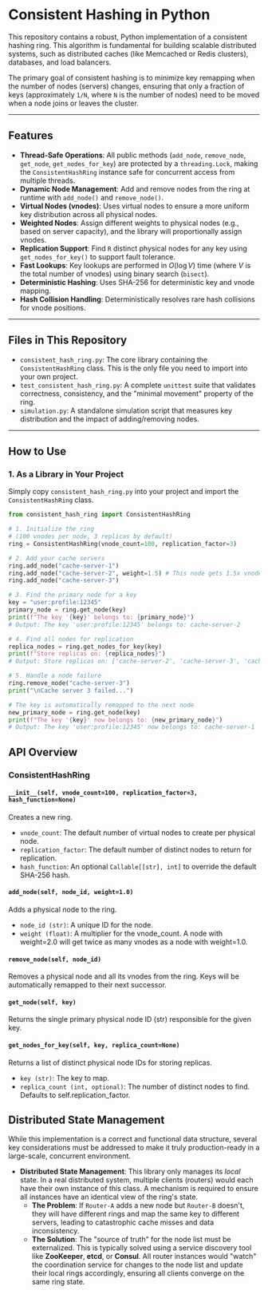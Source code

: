 # Consistent Hashing in Python

This repository contains a robust, Python implementation of a consistent hashing ring. This algorithm is fundamental for building scalable distributed systems, such as distributed caches (like Memcached or Redis clusters), databases, and load balancers.

The primary goal of consistent hashing is to minimize key remapping when the number of nodes (servers) changes, ensuring that only a fraction of keys (approximately `1/N`, where `N` is the number of nodes) need to be moved when a node joins or leaves the cluster.

---

## Features

* **Thread-Safe Operations**: All public methods (`add_node`, `remove_node`, `get_node`, `get_nodes_for_key`) are protected by a `threading.Lock`, making the `ConsistentHashRing` instance safe for concurrent access from multiple threads.
* **Dynamic Node Management**: Add and remove nodes from the ring at runtime with `add_node()` and `remove_node()`.
* **Virtual Nodes (vnodes)**: Uses virtual nodes to ensure a more uniform key distribution across all physical nodes.
* **Weighted Nodes**: Assign different weights to physical nodes (e.g., based on server capacity), and the library will proportionally assign vnodes.
* **Replication Support**: Find `R` distinct physical nodes for any key using `get_nodes_for_key()` to support fault tolerance.
* **Fast Lookups**: Key lookups are performed in $O(\log V)$ time (where $V$ is the total number of vnodes) using binary search (`bisect`).
* **Deterministic Hashing**: Uses SHA-256 for deterministic key and vnode mapping.
* **Hash Collision Handling**: Deterministically resolves rare hash collisions for vnode positions.

---

## Files in This Repository

* `consistent_hash_ring.py`: The core library containing the `ConsistentHashRing` class. This is the only file you need to import into your own project.
* `test_consistent_hash_ring.py`: A complete `unittest` suite that validates correctness, consistency, and the "minimal movement" property of the ring.
* `simulation.py`: A standalone simulation script that measures key distribution and the impact of adding/removing nodes.

---

## How to Use

### 1. As a Library in Your Project

Simply copy `consistent_hash_ring.py` into your project and import the `ConsistentHashRing` class.

```python
from consistent_hash_ring import ConsistentHashRing

# 1. Initialize the ring
# (100 vnodes per node, 3 replicas by default)
ring = ConsistentHashRing(vnode_count=100, replication_factor=3)

# 2. Add your cache servers
ring.add_node("cache-server-1")
ring.add_node("cache-server-2", weight=1.5) # This node gets 1.5x vnodes
ring.add_node("cache-server-3")

# 3. Find the primary node for a key
key = "user:profile:12345"
primary_node = ring.get_node(key)
print(f"The key '{key}' belongs to: {primary_node}")
# Output: The key 'user:profile:12345' belongs to: cache-server-2

# 4. Find all nodes for replication
replica_nodes = ring.get_nodes_for_key(key)
print(f"Store replicas on: {replica_nodes}")
# Output: Store replicas on: ['cache-server-2', 'cache-server-3', 'cache-server-1']

# 5. Handle a node failure
ring.remove_node("cache-server-3")
print("\nCache server 3 failed...")

# The key is automatically remapped to the next node
new_primary_node = ring.get_node(key)
print(f"The key '{key}' now belongs to: {new_primary_node}")
# Output: The key 'user:profile:12345' now belongs to: cache-server-1
```

## API Overview

### ConsistentHashRing

#### `__init__(self, vnode_count=100, replication_factor=3, hash_function=None)`
Creates a new ring.

* `vnode_count`: The default number of virtual nodes to create per physical node.
* `replication_factor`: The default number of distinct nodes to return for replication.
* `hash_function`: An optional `Callable[[str], int]` to override the default SHA-256 hash.

#### `add_node(self, node_id, weight=1.0)`
Adds a physical node to the ring.

* `node_id (str)`: A unique ID for the node.
* `weight (float)`: A multiplier for the vnode_count. A node with weight=2.0 will get twice as many vnodes as a node with weight=1.0.

#### `remove_node(self, node_id)`
Removes a physical node and all its vnodes from the ring. Keys will be automatically remapped to their next successor.

#### `get_node(self, key)`
Returns the single primary physical node ID (str) responsible for the given key.

#### `get_nodes_for_key(self, key, replica_count=None)`
Returns a list of distinct physical node IDs for storing replicas.

* `key (str)`: The key to map.
* `replica_count (int, optional)`: The number of distinct nodes to find. Defaults to self.replication_factor.

## Distributed State Management

While this implementation is a correct and functional data structure, several key considerations must be addressed to make it truly production-ready in a large-scale, concurrent environment.

* **Distributed State Management**: This library only manages its *local* state. In a real distributed system, multiple clients (routers) would each have their own instance of this class. A mechanism is required to ensure all instances have an identical view of the ring's state.
    * **The Problem**: If `Router-A` adds a new node but `Router-B` doesn't, they will have different rings and map the same key to different servers, leading to catastrophic cache misses and data inconsistency.
    * **The Solution**: The "source of truth" for the node list must be externalized. This is typically solved using a service discovery tool like **ZooKeeper**, **etcd**, or **Consul**. All router instances would "watch" the coordination service for changes to the node list and update their local rings accordingly, ensuring all clients converge on the same ring state.